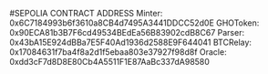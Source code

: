 #SEPOLIA CONTRACT ADDRESS
Minter: 0x6C7184993b6f3610a8CB4d7495A3441DDCC52d0E
GHOToken: 0x90ECA81b3B7F6cd49534BEdEa56B83902cdB8C67
Parser: 0x43bA15E924dBBa7E5F40Ad1936d2588E9F644041
BTCRelay: 0x17084631f7ba4f8a2d1f5ebaa803e37927f98d8f
Oracle: 0xdd3cF7d8D8E80Cb4A5511F1E87AaBc337dA98580
